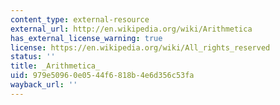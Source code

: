 ```yaml
---
content_type: external-resource
external_url: http://en.wikipedia.org/wiki/Arithmetica
has_external_license_warning: true
license: https://en.wikipedia.org/wiki/All_rights_reserved
status: ''
title: _Arithmetica_
uid: 979e5096-0e05-44f6-818b-4e6d356c53fa
wayback_url: ''
---
```

